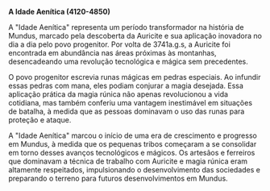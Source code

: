 **A Idade Aenítica (4120-4850)**

A "Idade Aenítica" representa um período transformador na história de Mundus, marcado pela descoberta da Auricite e sua aplicação inovadora no dia a dia pelo povo progenitor. Por volta de 3741a.g.s, a Auricite foi encontrada em abundância nas áreas próximas às montanhas, desencadeando uma revolução tecnológica e mágica sem precedentes.

O povo progenitor escrevia runas mágicas em pedras especiais. Ao infundir essas pedras com mana, eles podiam conjurar a magia desejada. Essa aplicação prática da magia rúnica não apenas revolucionou a vida cotidiana, mas também conferiu uma vantagem inestimável em situações de batalha, à medida que as pessoas dominavam o uso das runas para proteção e ataque.

A "Idade Aenítica" marcou o início de uma era de crescimento e progresso em Mundus, à medida que os pequenas tribos começaram a se consolidar em torno desses avanços tecnológicos e mágicos. Os artesãos e ferreiros que dominavam a técnica de trabalho com Auricite e magia rúnica eram altamente respeitados, impulsionando o desenvolvimento das sociedades e preparando o terreno para futuros desenvolvimentos em Mundus.
